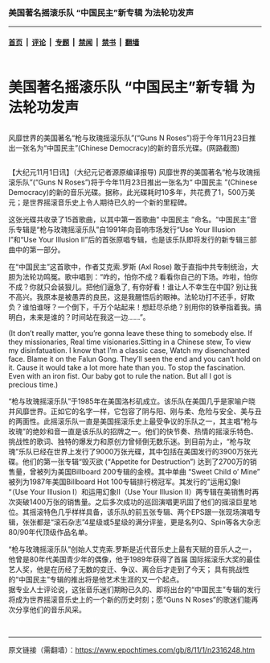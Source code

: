 ### 美国著名摇滚乐队 “中国民主”新专辑  为法轮功发声

---

#### [首页](../../../..?n2316248) &nbsp;|&nbsp; [评论](../../../../../epoch-comment?n2316248) &nbsp;|&nbsp; [专题](../../../../../epoch-special?n2316248) &nbsp;|&nbsp; [禁闻](../../../../../epoch-news?n2316248) &nbsp;|&nbsp; [禁书](../../../../../books?n2316248) &nbsp;|&nbsp; [翻墙](https://github.com/gfw-breaker/nogfw/blob/master/README.md?n2316248)


<div class="column" id="artbody" itemprop="articleBody">
 <div class="whitebg">
  <div class="column">
   <div class="arttop mbottom20">
    <h1 class="title">
     美国著名摇滚乐队 “中国民主”新专辑  为法轮功发声
    </h1>
    <span class="pad5">
     <ok href="https://i.epochtimes.com/assets/uploads/2008/11/810312357541999.jpg" target="_blank">
      <img alt="" class="aligncenter wp-post-image" src="https://i.epochtimes.com/assets/uploads/2008/11/810312357541999.jpg"/>
     </ok>
     <div class="imgtxt caption">
      <p>
       风靡世界的美国著名“枪与玫瑰摇滚乐队”(“Guns N Roses”)将于今年11月23日推出一张名为“中国民主”(Chinese Democracy)的新的音乐光碟。(网路截图)
      </p>
     </div>
    </span>
   </div>
  </div>
  <!-- article content begin -->
  <p>
   【大纪元11月1日讯】（大纪元记者源原编译报导) 风靡世界的美国著名“枪与玫瑰摇滚乐队”(“Guns N Roses”)将于今年11月23日推出一张名为“
   <ok href="https://www.epochtimes.com/gb/tag/%E4%B8%AD%E5%9B%BD%E6%B0%91%E4%B8%BB.html">
    中国民主
   </ok>
   ”(Chinese Democracy)的新的音乐光碟。据称，此光碟耗时10多年，共花费了1，500万美元；是世界摇滚音乐史上令人期待已久的一个新的里程碑。
  </p>
  <p>
   这张光碟共收录了15首歌曲，以其中第一首歌曲“
   <ok href="https://www.epochtimes.com/gb/tag/%E4%B8%AD%E5%9B%BD%E6%B0%91%E4%B8%BB.html">
    中国民主
   </ok>
   ”命名。“中国民主”音乐专辑是“枪与玫瑰摇滚乐队”自1991年向音响市场发行“Use Your Illusion I”和“Use Your Illusion II”后的首张原唱专辑，也是该乐队即将发行的新专辑三部曲中的第一部分。
  </p>
  <p>
   在“中国民主”这首歌中，作者艾克索.罗斯 (Axl Rose) 敢于直指中共专制统治，大胆为法轮功鸣冤。歌中唱到：“咋的，怕你不成？看看你自己的下场。咋啦，怕你不成？你就只会装狠儿。把他们逼急了, 有你好看！谁让人不幸生在中国? 别让我不高兴。我原本是被愚弄的良民，这是我醒悟后的眼神。法轮功打不还手，好欺负？谁怕谁呀？一个倒下，千万个站起来！想赶尽杀绝？别用你的铁拳指着我。搞明白，未来是谁的？时间站在我这一边……”。
  </p>
  <p>
   (It don’t really matter, you’re gonna leave these thing to somebody else. If they missionaries, Real time visionaries.Sitting in a Chinese stew, To view my disinfatuation. I know that I’m a classic case, Watch my disenchanted face. Blame it on the Falun Gong. They’ll seen the end and you can’t hold on it. Cause it would take a lot more hate than you. To stop the fascination. Even with an iron fist. Our baby got to rule the nation. But all I got is precious time.)
  </p>
  <p>
   “枪与玫瑰摇滚乐队”于1985年在美国洛杉矶成立。该乐队在美国几乎是家喻户晓并风靡世界。正如它的名字一样，它包容了阴与阳、刚与柔、危险与安全、美与丑的两面性。此摇滚乐队一直是美国摇滚乐史上最受争议的乐队之一，其主唱“枪与玫瑰”的绝妙和音一直是该乐队的招牌之一。他们的快节奏、热情的摇滚乐特色、挑战性的歌词、独特的爆发力和原创力曾倾倒无数乐迷。到目前为止，“枪与玫瑰”乐队已经在世界上发行了9000万张光碟，其中包括在美国发行的3900万张光碟。他们的第一张专辑“毁灭欲 (“Appetite for Destruction”) 达到了2700万的销售量，曾被列为美国Billboard 200专辑的金榜。其中单曲 “Sweet Child o’ Mine” 被列为1987年美国Billboard Hot 100专辑排行榜冠军。其发行的”运用幻象I “（Use Your Illusion I）和运用幻象II（Use Your Illusion II）两专辑在美销售时再次突破1400万张的销售量。之后多次成功的巡回演唱更巩固了他们的摇滚巨星地位。其摇滚特色几乎样样具备，该乐队的前五张专辑、两个EPS跟一张现场演唱专辑，张张都是“滚石杂志”4星级或5星级的满分评鉴，更是名列Q、Spin等各大杂志 80/90年代顶级作品名单。
  </p>
  <p>
   “枪与玫瑰摇滚乐队”创始人艾克索.罗斯是近代音乐史上最有天赋的音乐人之一，他曾是80年代美国青少年的偶像，他于1989年获得了首届 国际摇滚乐大奖的最佳艺人奖，他是在历经了无数的变迁、争议、离合后才走到了今天； 具有挑战性的“中国民主”专辑的推出将是他艺术生涯的又一个起点。
   <br/>
   据专业人士评论说，这张音乐迷们期盼已久的、即将出台的“中国民主”专辑的发行将成为世界摇滚音乐史上的一个新的历史时刻；愿“Guns N Roses”的歌迷们能再次分享他们的音乐风采。
   <br/>
   <font color="#ffffff">
    (http://www.dajiyuan.com)
   </font>
  </p>
  <!-- article content end -->
 </div>
</div>


---

原文链接（需翻墙）：https://www.epochtimes.com/gb/8/11/1/n2316248.htm